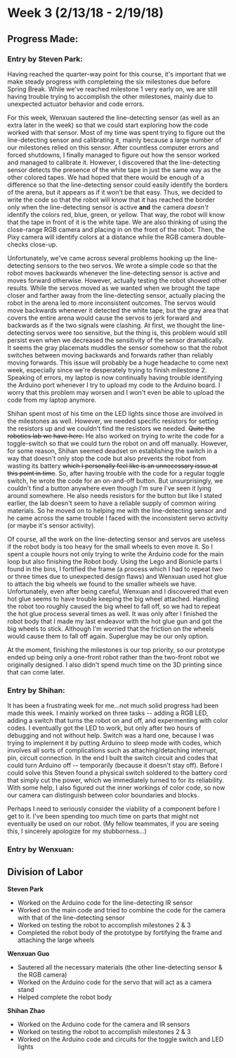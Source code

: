# Week 3 (2/13/18 - 2/19/18)

## Progress Made:

### Entry by Steven Park:
Having reached the quarter-way point for this course, it's important that we make steady progress with completeing the six milestones due before Spring Break.
While we've reached milestone 1 very early on, we are still having trouble trying to accomplish the other milestones, mainly due to unexpected actuator behavior and code errors.

For this week, Wenxuan sautered the line-detecting sensor (as well as an extra later in the week) so that we could start exploring how the code worked with that sensor.
Most of my time was spent trying to figure out the line-detecting sensor and calibrating it, mainly because a large number of our milestones relied on this sensor.
After countless computer errors and forced shutdowns, I finally managed to figure out how the sensor worked and managed to calibrate it.
However, I discovered that the line-detecting sensor detects the presence of the white tape in just the same way as the other colored tapes. 
We had hoped that there would be enough of a difference so that the line-detecting sensor could easily identify the borders of the arena, but it appears as if it won't be that easy.
Thus, we decided to write the code so that the robot will know that it has reached the border only when the line-detecting sensor is active **and** the camera *doesn't* identify the colors red, blue, green, or yellow.
That way, the robot will know that the tape in front of it is the white tape. We are also thinking of using the close-range RGB camera and placing in on the front of the robot. 
Then, the Pixy camera will identify colors at a distance while the RGB camera double-checks close-up. 

Unfortunately, we've came across several problems hooking up the line-detecting sensors to the two servos. We wrote a simple code so that the robot moves backwards whenever the line-detecting sensor is active and moves forward otherwise.
However, actually testing the robot showed other results. While the servos moved as we wanted when we brought the tape closer and farther away from the line-detecting sensor, actually placing the robot in the arena led to more inconsistent outcomes.
The servos would move backwards whenever it detected the white tape, but the gray area that covers the entire arena would cause the servos to jerk forward and backwards as if the two signals were clashing.
At first, we thought the line-detecting servos were too sensitive, but the thing is, this problem would still persist even when we decreased the sensitivity of the sensor dramatically. It seems the gray placemats muddles the sensor somehow so that the robot switches between moving backwards and forwards rather than reliably moving forwards.
This issue will probably be a huge headache to come next week, especially since we're desperately trying to finish milestone 2. Speaking of errors, my laptop is now continually having trouble identifying the Arduino port whenever I try to upload my code to the Arduino board.
I worry that this problem may worsen and I won't even be able to upload the code from my laptop anymore.

Shihan spent most of his time on the LED lights since those are involved in the milestones as well. However, we needed specific resistors for setting the resistors up and we couldn't find the resistors we needed. ~~Quite the robotics lab we have here.~~
He also worked on trying to write the code for a toggle-switch so that we could turn the robot on and off manually. However, for some reason, Shihan seemed deadset on establishing the switch in a way that doesn't only stop the code but also prevents the robot from wasting its battery ~~which I personally feel like is an unnecessary issue at this point in time~~.
So, after having trouble with the code for a regular toggle switch, he wrote the code for an on-and-off button. But unsurprisingly, we couldn't find a button anywhere even though I'm sure I've seen it lying around somewhere.
He also needs resistors for the button but like I stated earlier, the lab doesn't seem to have a reliable supply of common wiring materials. So he moved on to helping me with the line-detecting sensor and he came across the same trouble I faced with the inconsistent servo activity (or maybe it's sensor activity).

Of course, all the work on the line-detecting sensor and servos are useless if the robot body is too heavy for the small wheels to even move it. So I spent a couple hours not only trying to write the Arduino code for the main loop but also finishing the Robot body.
Using the Lego and Bionicle parts I found in the bins, I fortified the frame (a process which I had to repeat two or three times due to unexpected design flaws) and Wenxuan used hot glue to attach the big wheels we found to the smaller wheels we have.
Unfortunately, even after being careful, Wenxuan and I discovered that even hot glue seems to have trouble keeping the big wheel attached. Handling the robot too roughly caused the big wheel to fall off, so we had to repeat the hot glue process several times as well. 
It was only after I finished the robot body that I made my last endeavor with the hot glue gun and got the big wheels to stick. Although I'm worried that the friction on the wheels would cause them to fall off again. Superglue may be our only option.

At the moment, finishing the milestones is our top priority, so our prototype ended up being only a one-front robot rather than the two-front robot we originally designed. I also didn't spend much time on the 3D printing since that can come later.


### Entry by Shihan:
It has been a frustrating week for me...not much solid progress had been made this week. I mainly worked on three tasks -- adding a RGB LED, adding a switch that turns the robot on and off, and expermenting with color codes. I eventually got the LED to work, but only after two hours of debugging and not without help. Switch was a hard one, because I was trying to implement it by putting Arduino to sleep mode with codes, which involves all sorts of complications such as attaching/detaching interrupt, pin, circuit connection. In the end I built the switch circuit and codes that could turn Arduino off -- temporarily (because it doesn't stay off). Before I could solve this Steven found a physical switch soldered to the battery cord that simply cut the power, which we immediately turned to for its reliability. With some help, I also figured out the inner workings of color code, so now our camera can distinguish between color boundaries and blocks.

Perhaps I need to seriously consider the viability of a component before I get to it. I've been spending too much time on parts that might not eventually be used on our robot. (My fellow teammates, if you are seeing this, I sincerely apologize for my stubborness...)


### Entry by Wenxuan:


## Division of Labor
**Steven Park**
- Worked on the Arduino code for the line-detecting IR sensor
- Worked on the main code and tried to combine the code for the camera with that of the line-detecting sensor
- Worked on testing the robot to accomplish milestones 2 & 3
- Completed the robot body of the prototype by fortifying the frame and attaching the large wheels

**Wenxuan Guo**
- Sautered all the necessary materials (the other line-detecting sensor & the RGB camera)
- Worked on the Arduino code for the servo that will act as a camera stand
- Helped complete the robot body

**Shihan Zhao**
- Worked on the Arduino code for the camera and IR sensors
- Worked on testing the robot to accomplish milestones 2 & 3
- Worked on the Arduino code and circuits for the toggle switch and LED lights
